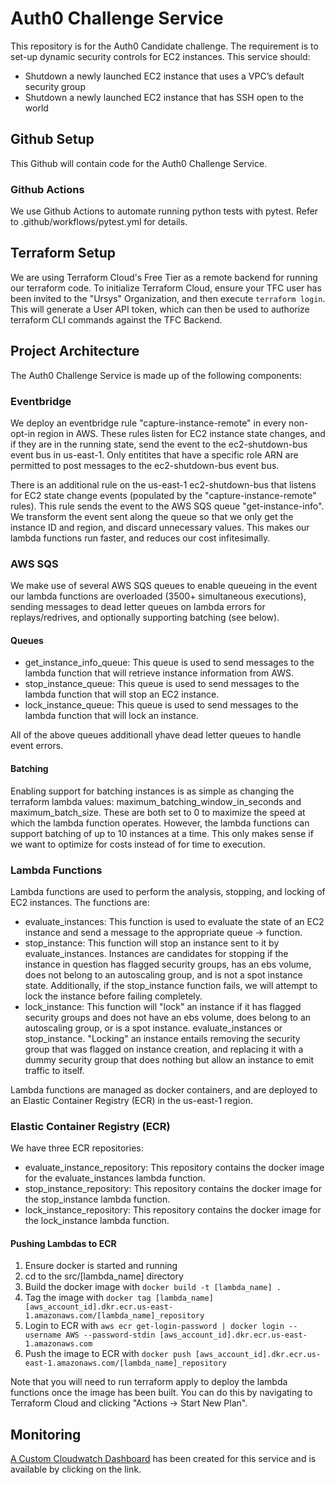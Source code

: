 # Auth0 Challenge Service

This repository is for the Auth0 Candidate challenge. The requirement is to set-up dynamic security controls for EC2 instances. This service should:

- Shutdown a newly launched EC2 instance that uses a VPC’s default security group
- Shutdown a newly launched EC2 instance that has SSH open to the world

## Github Setup

This Github will contain code for the Auth0 Challenge Service.

### Github Actions

We use Github Actions to automate running python tests with pytest. Refer to .github/workflows/pytest.yml for details.

## Terraform Setup

We are using Terraform Cloud's Free Tier as a remote backend for running our terraform code. To initialize Terraform Cloud, ensure your TFC user has been invited to the "Ursys" Organization, and then execute `terraform login`. This will generate a User API token, which can then be used to authorize terraform CLI commands against the TFC Backend.

## Project Architecture

The Auth0 Challenge Service is made up of the following components:

### Eventbridge

We deploy an eventbridge rule "capture-instance-remote" in every non-opt-in region in AWS. These rules listen for EC2 instance state changes, and if they are in the running state, send the event to the ec2-shutdown-bus event bus in us-east-1. Only entitites that have a specific role ARN are permitted to post messages to the ec2-shutdown-bus event bus.

There is an additional rule on the us-east-1 ec2-shutdown-bus that listens for EC2 state change events (populated by the "capture-instance-remote" rules). This rule sends the event to the AWS SQS queue "get-instance-info". We transform the event sent along the queue so that we only get the instance ID and region, and discard unnecessary values. This makes our lambda functions run faster, and reduces our cost infitesimally.

### AWS SQS

We make use of several AWS SQS queues to enable queueing in the event our lambda functions are overloaded (3500+ simultaneous executions), sending messages to dead letter queues on lambda errors for replays/redrives, and optionally supporting batching (see below).

#### Queues

- get_instance_info_queue: This queue is used to send messages to the lambda function that will retrieve instance information from AWS.
- stop_instance_queue: This queue is used to send messages to the lambda function that will stop an EC2 instance.
- lock_instance_queue: This queue is used to send messages to the lambda function that will lock an instance.

All of the above queues additionall yhave dead letter queues to handle event errors.

#### Batching

Enabling support for batching instances is as simple as changing the terraform lambda values: maximum_batching_window_in_seconds and maximum_batch_size. These are both set to 0 to maximize the speed at which the lambda function operates. However, the lambda functions can support batching of up to 10 instances at a time. This only makes sense if we want to optimize for costs instead of for time to execution.

### Lambda Functions

Lambda functions are used to perform the analysis, stopping, and locking of EC2 instances. The functions are:

- evaluate_instances: This function is used to evaluate the state of an EC2 instance and send a message to the appropriate queue -> function. 
- stop_instance: This function will stop an instance sent to it by evaluate_instances. Instances are candidates for stopping if the instance in question has flagged security groups, has an ebs volume, does not belong to an autoscaling group, and is not a spot instance state. Additionally, if the stop_instance function fails, we will attempt to lock the instance before failing completely.
- lock_instance: This function will "lock" an instance if it has flagged security groups and does not have an ebs volume, does belong to an autoscaling group, or is a spot instance. evaluate_instances or stop_instance. "Locking" an instance entails removing the security group that was flagged on instance creation, and replacing it with a dummy security group that does nothing but allow an instance to emit traffic to itself.

Lambda functions are managed as docker containers, and are deployed to an Elastic Container Registry (ECR) in the us-east-1 region.

### Elastic Container Registry (ECR)

We have three ECR repositories:

- evaluate_instance_repository: This repository contains the docker image for the evaluate_instances lambda function.
- stop_instance_repository: This repository contains the docker image for the stop_instance lambda function.
- lock_instance_repository: This repository contains the docker image for the lock_instance lambda function.

#### Pushing Lambdas to ECR

1. Ensure docker is started and running
2. cd to the src/[lambda_name] directory
3. Build the docker image with `docker build -t [lambda_name] .`
4. Tag the image with `docker tag [lambda_name] [aws_account_id].dkr.ecr.us-east-1.amazonaws.com/[lambda_name]_repository`
5. Login to ECR with `aws ecr get-login-password | docker login --username AWS --password-stdin [aws_account_id].dkr.ecr.us-east-1.amazonaws.com`
6. Push the image to ECR with `docker push [aws_account_id].dkr.ecr.us-east-1.amazonaws.com/[lambda_name]_repository`

Note that you will need to run terraform apply to deploy the lambda functions once the image has been built. You can do this by navigating to Terraform Cloud and clicking "Actions -> Start New Plan".

## Monitoring

[A Custom Cloudwatch Dashboard](https://console.aws.amazon.com/cloudwatch/home?region=us-east-1#dashboards) has been created for this service and is available by clicking on the link.
